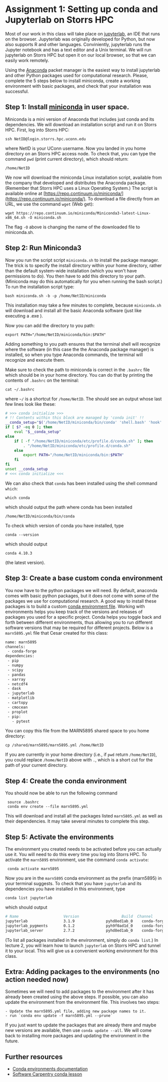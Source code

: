 # Assignment 1: Setting up conda and Jupyterlab on Storrs HPC


Most of our work in this class will take place on
[jupyterlab](https://jupyterlab.readthedocs.io/en/stable/), an IDE that runs on
the browser. Jupyterlab was originally developed for Python, but now also
supports R and other languages. Conviniently, jupyterlab runs the Jupyter
notebook and has a text editor and a Unix terminal. We will run jupyterlab on Storrs HPC
but open it on our local browser, so that we can easily work remotely.

Using the [Anaconda](https://www.anaconda.com) packet manager is the easiest way to install jupyterlab and other Python packages used for computational research. Please, complete the 5 steps below to
install miniconda, create a working environment with basic packages, and
check that your installation was successful. 

## Step 1: Install [miniconda](https://docs.conda.io/en/latest/miniconda.html) in user space.

Miniconda is a mini version of Anaconda that includes just conda and its dependencies. We will download an
installation script and run it on Storrs HPC. First, log into Storrs HPC:

    ssh NetID@login.storrs.hpc.uconn.edu

where NetID is your UConn username. Now you landed in you home directory on an Storrs HPC access node. To check
that, you can type the command `pwd` (print current directory), which should return:

    /home/NetID

We now will download the miniconda Linux installation script, available from the company that developed
and distributes the Anaconda package. (Remember that Storrs HPC uses a Linux Operating System.) The script is available online at [https://repo.continuum.io/miniconda/](https://repo.continuum.io/miniconda/). To download a file
directly from an URL, we use the command `wget` (Web get):

    wget https://repo.continuum.io/miniconda/Miniconda3-latest-Linux-x86_64.sh -O miniconda.sh

The flag `-O` above is changing the name of the downloaded file to miniconda.sh.

## Step 2: Run Miniconda3

Now you run the script script `miniconda.sh` to install the package manager. The trick is to specify the install directory within your home directory, rather than the default system-wide installation (which you won't have permissions to do). You then have to add this directory to your path. (Miniconda may do this automatically for you when running the bash script.) To run the installation script type:

    bash miniconda.sh -b -p /home/NetID/miniconda

This installation may take a few minutes to complete, because `miniconda.sh` will download and install all the basic Anaconda software (just like executing a .exe ).

Now you can add the directory to you path:

    export PATH="/home/NetID/miniconda/bin:$PATH"

Adding something to you path ensures that the terminal shell will recognize where the software (in this case the the Anaconda package manager) is installed, so when you type Anaconda commands, the terminal will recognize and execute them.

Make sure to check the path to miniconda is correct in the `.bashrc` file which should be in your home directory. You can do that by printing the contents of `.bashrc` on the terminal:

    cat ~/.bashrc

where `~/` is a shortcut for `/home/NetID`. The should see an output whose last few lines look like these:

```Bash
# >>> conda initialize >>>
# !! Contents within this block are managed by 'conda init' !!
__conda_setup="$('/home/NetID/miniconda/bin/conda' 'shell.bash' 'hook' 2> /dev/null)"
if [ $? -eq 0 ]; then
    eval "$__conda_setup"
else
    if [ -f "/home/NetID/miniconda/etc/profile.d/conda.sh" ]; then
        . "/home/NetID/miniconda/etc/profile.d/conda.sh"
    else
        export PATH="/home/NetID/miniconda/bin:$PATH"
    fi
fi
unset __conda_setup
# <<< conda initialize <<<
```

We can also check that `conda` has been installed using the shell command `which`:

    which conda

which should output the path where conda has been installed

    /home/NetID/miniconda/bin/conda

To check which version of conda you have installed, type

    conda --version

which should output

    conda 4.10.3

(the latest version).


## Step 3: Create a base custom conda environment
You now have to the python packages we will need. By default, anaconda comes with basic
python packages, but it does not come with some of the packages we use for computational research. A good way to install these packages is to build a custom [conda environment file](https://docs.conda.io/projects/conda/en/latest/user-guide/tasks/manage-environments.html#creating-an-environment-from-an-environment-yml-file). Working with environments helps you keep track of the versions and releases of packages you used for a specific project. Conda helps you toggle back and forth between different environments, thus allowing you to run different software versions that may be required for different projects.  Below is a `marn5895.yml` file that Cesar created for this class:

```BASH
name: marn5895
channels:
 - conda-forge
dependencies:
 - pip
 - numpy
 - scipy
 - pandas
 - xarray
 - netcdf4
 - dask
 - jupyterlab
 - matplotlib
 - cartopy
 - cmocean
 - proplot
 - pip:
   - pytest
```

You can copy this file from the MARN5895 shared space to you home directory:

    cp /shared/marn5895/marn5895.yml /home/NetID

If you are currently in your home directory (i.e., if `pwd` return `/home/NetID`), you could
replace `/home/NetID` above with `.`, which is a short cut for the path of your current directory.

## Step 4: Create the conda environment

You should now be able to run the following command

     source .bashrc
     conda env create --file marn5895.yml

This will download and install all the packages listed `marn5805.yml` as well as their dependencies. It may take several minutes to complete this step.

## Step 5: Activate the environments

The environment you created needs to be activated before you can actually use it. You will need to do this every time
you log into Storrs HPC. To activate the `marn5895` environment, use the command `conda activate`:

     conda activate marn5895

Now you are in the `marn5895` conda environment as the prefix (marn5895) in your terminal suggests. To check that you have
`jupyterlab` and its dependencies you have installed in this environment, type

    conda list jupyterlab

which should output
```BASH
# Name                    Version                   Build  Channel
jupyterlab                3.1.9              pyhd8ed1ab_0    conda-forge
jupyterlab_pygments       0.1.2              pyh9f0ad1d_0    conda-forge
jupyterlab_server         2.7.2              pyhd8ed1ab_0    conda-forge
```
(To list all packages installed in the environment, simply do `conda list`.) In lecture 2, you will learn how to launch `jupyterlab`
on Storrs HPC and tunnel it to your local. This will give us a convenient working environment for this class.


## Extra: Adding packages to the environments (no action needed now)

Sometimes we will need to add packages to the environment after it has already been created using the above steps. If possible, you can also update the environment from the environment file. This involves two steps:

    - Update the marn5895.yml file, adding new package names to it.
    - run `conda env update -f marn5895.yml --prune`

If you just want to update the packages that are already there and maybe new versions are available, then use `conda update --all`. We will come back to installing more packages and updating the environment in the future.

## Further resources

  - [Conda environments documentation](https://conda.io/projects/conda/en/latest/user-guide/tasks/manage-environments.html#activating-an-environment)
  - [Software Carpentry conda lesson](https://carpentries-incubator.github.io/introduction-to-conda-for-data-scientists/setup/)
